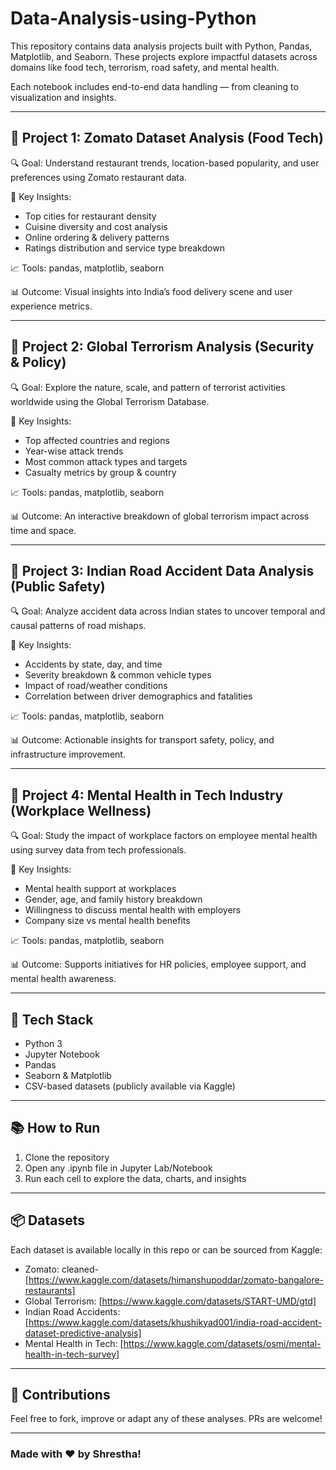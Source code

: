 # Data-Analysis-using-Python

This repository contains data analysis projects built with Python, Pandas, Matplotlib, and Seaborn. 
These projects explore impactful datasets across domains like food tech, terrorism, road safety, and mental health.

Each notebook includes end-to-end data handling — from cleaning to visualization and insights.

---

## 📁 Project 1: Zomato Dataset Analysis (Food Tech)

🔍 Goal: Understand restaurant trends, location-based popularity, and user preferences using Zomato restaurant data.

📌 Key Insights:

* Top cities for restaurant density
* Cuisine diversity and cost analysis
* Online ordering & delivery patterns
* Ratings distribution and service type breakdown

📈 Tools: pandas, matplotlib, seaborn

📊 Outcome: Visual insights into India’s food delivery scene and user experience metrics.

---

## 📁 Project 2: Global Terrorism Analysis (Security & Policy)

🔍 Goal: Explore the nature, scale, and pattern of terrorist activities worldwide using the Global Terrorism Database.

📌 Key Insights:

* Top affected countries and regions
* Year-wise attack trends
* Most common attack types and targets
* Casualty metrics by group & country

📈 Tools: pandas, matplotlib, seaborn

📊 Outcome: An interactive breakdown of global terrorism impact across time and space.

---

## 📁 Project 3: Indian Road Accident Data Analysis (Public Safety)

🔍 Goal: Analyze accident data across Indian states to uncover temporal and causal patterns of road mishaps.

📌 Key Insights:

* Accidents by state, day, and time
* Severity breakdown & common vehicle types
* Impact of road/weather conditions
* Correlation between driver demographics and fatalities

📈 Tools: pandas, matplotlib, seaborn

📊 Outcome: Actionable insights for transport safety, policy, and infrastructure improvement.

---

## 📁 Project 4: Mental Health in Tech Industry (Workplace Wellness)

🔍 Goal: Study the impact of workplace factors on employee mental health using survey data from tech professionals.

📌 Key Insights:

* Mental health support at workplaces
* Gender, age, and family history breakdown
* Willingness to discuss mental health with employers
* Company size vs mental health benefits

📈 Tools: pandas, matplotlib, seaborn

📊 Outcome: Supports initiatives for HR policies, employee support, and mental health awareness.

---

## 🚀 Tech Stack

* Python 3
* Jupyter Notebook
* Pandas
* Seaborn & Matplotlib
* CSV-based datasets (publicly available via Kaggle)

---

## 📚 How to Run

1. Clone the repository
2. Open any .ipynb file in Jupyter Lab/Notebook
3. Run each cell to explore the data, charts, and insights

---

## 📦 Datasets

Each dataset is available locally in this repo or can be sourced from Kaggle:

* Zomato: cleaned-[https://www.kaggle.com/datasets/himanshupoddar/zomato-bangalore-restaurants]
* Global Terrorism:  [https://www.kaggle.com/datasets/START-UMD/gtd]
* Indian Road Accidents: [https://www.kaggle.com/datasets/khushikyad001/india-road-accident-dataset-predictive-analysis]
* Mental Health in Tech: [https://www.kaggle.com/datasets/osmi/mental-health-in-tech-survey]

---

## 🤝 Contributions

Feel free to fork, improve or adapt any of these analyses. PRs are welcome!

---

### Made with ❤️ by Shrestha!
